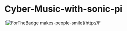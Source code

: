 # Cyber-Music-with-sonic-pi
[![ForTheBadge makes-people-smile](http://ForTheBadge.com/images/badges/makes-people-smile.svg)](http://F